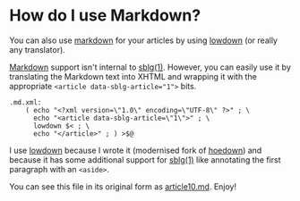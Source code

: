 # How do I use Markdown?

You can also use
[markdown](https://github.com/adam-p/markdown-here/wiki/Markdown-Cheatsheet)
for your articles by using
[lowdown](https://github.com/kristapsdz/lowdown)
(or really any translator).

[Markdown](https://github.com/adam-p/markdown-here/wiki/Markdown-Cheatsheet)
support isn't internal to [sblg(1)](https://kristaps.bsd.lv/sblg).
However, you can easily use it by translating the Markdown text into
XHTML and wrapping it with the appropriate `<article
data-sblg-article="1">` bits.

```
.md.xml:
	( echo "<?xml version=\"1.0\" encoding=\"UTF-8\" ?>" ; \
	  echo "<article data-sblg-article=\"1\">" ; \
	  lowdown $< ; \
	  echo "</article>" ; ) >$@

```

I use [lowdown](https://github.com/kristapsdz/lowdown) because I wrote
it (modernised fork of [hoedown](https://github.com/hoedown/hoedown))
and because it has some additional support for
[sblg(1)](https://kristaps.bsd.lv/sblg) like annotating the first
paragraph with an `<aside>`.

You can see this file in its original form as [article10.md](article10.md).
Enjoy!
